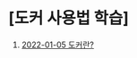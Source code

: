 # [도커 사용법 학습]
   
1. [2022-01-05 도커란?]( https://github.com/seuhong98/Study/blob/main/%EB%8F%84%EC%BB%A4%20%EA%B3%B5%EB%B6%80/2022-12-05/README.md ) 
